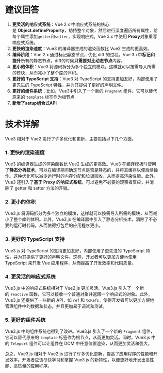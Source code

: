 # 建议回答

1. **更灵活的响应式系统**：Vue 2.x 中响应式系统的核心是 **Object.defineProperty**，劫持整个对象，然后进行深度遍历所有属性，给每个属性添加`getter`和`setter`，实现响应式。Vue 3.x 中使用 **Proxy**对象重写响应式系统。
2. **更快的渲染速度**：Vue3 的编译器生成的渲染函数比 Vue2 生成的更高效。
3. **编译阶段**：Vue 2.x 通过标记静态节点，优化 diff 的过程。Vue 3.x中**标记和提升**所有的静态节点，diff的时候**只需要对比动态节点**内容。
4. **更小的体积**：Vue3 将源码拆分为多个独立的模块，这样就可以按需导入所需的模块，从而减小了整个库的体积。
5. **更好的 TypeScript 支持**：Vue3 对 TypeScript 的支持更加友好，内部使用了更先进的 TypeScript 特性，并为其提供了更好的声明文件。
6. **更好的组件系统**：比如，Vue3中引入了一个新的 `Fragment` 组件，它可以替代原来的 `template` 标签作为根节点
7. **新增了setup组合式API**

# 技术详解

Vue3 相对于 Vue2 进行了许多优化和更新，主要包括以下几个方面。

### 1. 更快的渲染速度

Vue3 的编译器生成的渲染函数比 Vue2 生成的更高效。Vue3 在编译模板时使用了**静态分析技术**，可以在编译期间确定节点是否是静态的，并将其缓存以便后续操作。这种优化可以减少运行时的内存分配和垃圾回收，从而提高渲染性能。此外，Vue3 还引入了**基于 Proxy 的响应式系统**，可以避免不必要的观察者反应，并消除了 getter 和 setter 方法的开销。

### 2. 更小的体积

Vue3.js 将源码拆分为多个独立的模块，这样就可以按需导入所需的模块，从而减小了整个库的体积。此外，Vue3.js 在编译器中引入了静态分析技术，消除了不必要的运行时代码，从而使得打包后的应用程序更小。

### 3. 更好的 TypeScript 支持

Vue3.js 对 TypeScript 的支持更加友好，内部使用了更先进的 TypeScript 特性，并为其提供了更好的声明文件。这样，开发者可以更加方便地使用 TypeScript 来开发 Vue 应用程序，从而提高了开发效率和代码质量。

### 4. 更灵活的响应式系统

Vue3.js 中的响应式系统相对于 Vue2.js 更加灵活。Vue3.js 引入了一个新的 `reactive` 函数，它可以接收一个普通对象并返回一个响应式的对象。此外，Vue3.js 还提供了一些新的 API，如 `ref` 和 `toRefs`，使得开发者可以更加方便地管理组件中的数据和状态，并且更加易于调试和测试。

### 5. 更好的组件系统

Vue3.js 中的组件系统也得到了改进。Vue3.js 引入了一个新的 `Fragment` 组件，它可以替代原来的 `template` 标签作为根节点，从而更加灵活。同时，Vue3.js 中的 `Teleport` 组件可以让组件在 DOM 中任意位置渲染，从而更加灵活和强大。

总之，Vue3.js 相对于 Vue2.js 进行了许多优化更新，提高了应用程序的性能和开发效率。开发者应该尽快学习和掌握 Vue3.js 的新特性，以便更好地开发出高性能、高质量的应用程序。